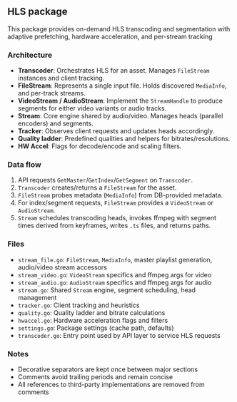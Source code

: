 ## HLS package

This package provides on-demand HLS transcoding and segmentation with adaptive prefetching, hardware acceleration, and per-stream tracking

### Architecture

- **Transcoder**: Orchestrates HLS for an asset. Manages `FileStream` instances and client tracking.
- **FileStream**: Represents a single input file. Holds discovered `MediaInfo`, and per-track streams.
- **VideoStream / AudioStream**: Implement the `StreamHandle` to produce segments for either video variants or audio tracks.
- **Stream**: Core engine shared by audio/video. Manages heads (parallel encoders) and segments.
- **Tracker**: Observes client requests and updates heads accordingly.
- **Quality ladder**: Predefined qualities and helpers for bitrates/resolutions.
- **HW Accel**: Flags for decode/encode and scaling filters.

### Data flow

1. API requests `GetMaster`/`GetIndex`/`GetSegment` on `Transcoder`.
2. `Transcoder` creates/returns a `FileStream` for the asset.
3. `FileStream` probes metadata (`MediaInfo`) from DB-provided metadata.
4. For index/segment requests, `FileStream` provides a `VideoStream` or `AudioStream`.
5. `Stream` schedules transcoding heads, invokes ffmpeg with segment times derived from keyframes, writes `.ts` files, and returns paths.

### Files

- `stream_file.go`: `FileStream`, `MediaInfo`, master playlist generation, audio/video stream accessors
- `stream_video.go`: `VideoStream` specifics and ffmpeg args for video
- `stream_audio.go`: `AudioStream` specifics and ffmpeg args for audio
- `stream.go`: Shared `Stream` engine, segment scheduling, head management
- `tracker.go`: Client tracking and heuristics
- `quality.go`: Quality ladder and bitrate calculations
- `hwaccel.go`: Hardware acceleration flags and filters
- `settings.go`: Package settings (cache path, defaults)
- `transcoder.go`: Entry point used by API layer to service HLS requests

### Notes

- Decorative separators are kept once between major sections
- Comments avoid trailing periods and remain concise
- All references to third-party implementations are removed from comments
